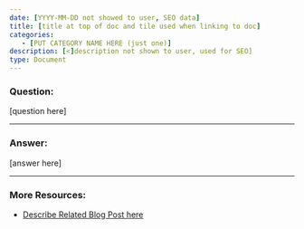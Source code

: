 ```yaml
---
date: [YYYY-MM-DD not showed to user, SEO data]
title: [title at top of doc and tile used when linking to doc]
categories:
   - [PUT CATEGORY NAME HERE (just one)]
description: [<]description not shown to user, used for SEO]
type: Document
---
```


### Question:

[question here]

***

### Answer:

[answer here]

***

### More Resources: 
- [Describe Related Blog Post here](http://blog.armory.io/BLOG-POST-HERE)

